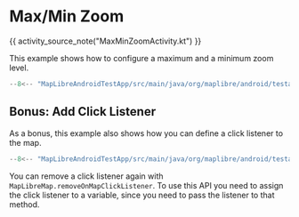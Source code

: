 # Max/Min Zoom

{{ activity_source_note("MaxMinZoomActivity.kt") }}

This example shows how to configure a maximum and a minimum zoom level.

```kotlin
--8<-- "MapLibreAndroidTestApp/src/main/java/org/maplibre/android/testapp/activity/camera/MaxMinZoomActivity.kt:zoomPreference"
```

## Bonus: Add Click Listener

As a bonus, this example also shows how you can define a click listener to the map.

```kotlin
--8<-- "MapLibreAndroidTestApp/src/main/java/org/maplibre/android/testapp/activity/camera/MaxMinZoomActivity.kt:addOnMapClickListener"
```

You can remove a click listener again with `MapLibreMap.removeOnMapClickListener`. To use this API you need to assign the click listener to a variable, since you need to pass the listener to that method.

[//]: # (<figure markdown="span">)

[//]: # (  <video controls width="250" poster="https://dwxvn1oqw6mkc.cloudfront.net/android-documentation-resources/max_min_zoom_thumbnail.jpg">)

[//]: # (    <source src="https://dwxvn1oqw6mkc.cloudfront.net/android-documentation-resources/max_min_zoom.mp4" />)

[//]: # (  </video>)

[//]: # (  {{ openmaptiles_caption }})

[//]: # (</figure>)
